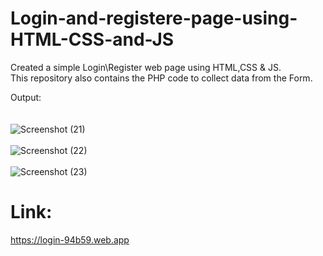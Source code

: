 # Login-and-registere-page-using-HTML-CSS-and-JS
Created a simple Login\Register web page using HTML,CSS & JS.<br>
This repository also contains the PHP code to collect data from the Form.

Output:<br><br><br>
![Screenshot (21)](https://github.com/Username24112002/Login-and-registere-page-using-HTML-CSS-and-JS/assets/104640337/9eab1348-68fe-4174-938c-a0052e37b466)<br><br>
![Screenshot (22)](https://github.com/Username24112002/Login-and-registere-page-using-HTML-CSS-and-JS/assets/104640337/7d693542-0237-45b0-bca4-729f33a3a110)<br><br>
![Screenshot (23)](https://github.com/Username24112002/Login-and-registere-page-using-HTML-CSS-and-JS/assets/104640337/68919548-b2ef-402e-8244-3566c131b3e7)
# Link:
https://login-94b59.web.app
